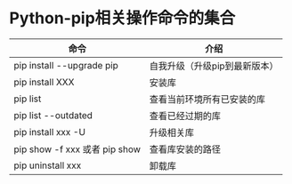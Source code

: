 # Python-pip相关操作命令的集合


| 命令        | 介绍   |
| -----------| -----  | 
| pip install --upgrade pip|自我升级（升级pip到最新版本） | 
| pip install XXX|安装库 | 
| pip list|查看当前环境所有已安装的库 | 
| pip list --outdated|查看已经过期的库 | 
| pip install xxx -U|升级相关库 | 
| pip show -f xxx 或者 pip show|查看库安装的路径 | 
| pip uninstall xxx|卸载库| 